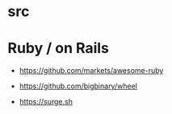 # src

# Ruby / on Rails
- https://github.com/markets/awesome-ruby
- https://github.com/bigbinary/wheel

- https://surge.sh

